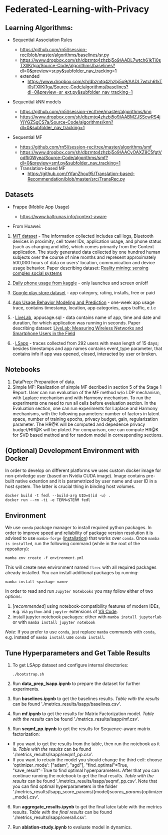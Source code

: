 # Federated-Learning-with-Privacy

## Learning Algorithms:

- Sequential Association Rules
  - https://github.com/rn5l/session-rec/blob/master/algorithms/baselines/sr.py
  - https://www.dropbox.com/sh/dbzmtq4zhzbj5o9/AADL7wtch61kTi0sTXllKi1ga/Source-Code/algorithms/baselines?dl=0&preview=sr.py&subfolder_nav_tracking=1
  - extended
    - https://www.dropbox.com/sh/dbzmtq4zhzbj5o9/AADL7wtch61kTi0sTXllKi1ga/Source-Code/algorithms/baselines?dl=0&preview=sr_ext.py&subfolder_nav_tracking=1

- Sequential kNN models
  - https://github.com/rn5l/session-rec/tree/master/algorithms/knn
  - https://www.dropbox.com/sh/dbzmtq4zhzbj5o9/AABMZJSScwRS4jYjYGZSgCS7a/Source-Code/algorithms/knn?dl=0&subfolder_nav_tracking=1

- Sequential MF
  - https://github.com/rn5l/session-rec/tree/master/algorithms/smf
  - https://www.dropbox.com/sh/dbzmtq4zhzbj5o9/AACyOAXZ8C5fgtVodfIi0Wyea/Source-Code/algorithms/smf?dl=0&preview=smf.py&subfolder_nav_tracking=1
  - Translation-based MF
    - https://github.com/YifanZhou95/Translation-based-Recommendation/blob/master/src/TransRec.py

## Datasets
- Frappe (Mobile App Usage)
  - https://www.baltrunas.info/context-aware

- From Huawei:
1.  [MIT dataset](http://realitycommons.media.mit.edu/realitymining1.html) - The information collected includes call logs, Bluetooth devices in proximity, cell tower IDs, application usage, and phone status (such as charging and idle), which comes primarily from the Context application. The study generated data collected by one hundred human subjects over the course of nine months and represent approximately 500,000 hours of data on users' location, communication and device usage behavior. Paper describing dataset: [Reality mining: sensing complex social systems](https://link.springer.com/article/10.1007/s00779-005-0046-3)
2.  [Daily phone usage from kaggle](https://www.kaggle.com/johnwill225/daily-phone-usage?select=train.csv) - only launches and screen on/off
3.  [Google play store dataset](https://www.kaggle.com/gauthamp10/google-playstore-apps) - app category, rating, installs, free or paid
4.  [App Usage Behavior Modeling and Prediction](http://fi.ee.tsinghua.edu.cn/appusage/) - one-week app usage trace, contains timestamp, location, app categories, apps traffic, e.t.c

5. · [LiveLab](http://yecl.org/livelab/traces.html), appusage.sql - data contains name of app, time and date and duration, for which application was running in seconds. Paper describing dataset: [LiveLab: Measuring Wireless Networks and Smartphone Users in the Field](https://dl.acm.org/doi/pdf/10.1145/1925019.1925023)

6. · [LSapp](https://github.com/aliannejadi/LSApp) - traces collected from 292 users with mean length of 15 days; besides timestamps and app names contains event_type parameter, that contains info if app was opened, closed, interacted by user or broken.  


## Notebooks

1. DataPrep: Preparation of data.
2. Simple MF: Realization of simple MF decribed in section 5 of the Stage 1 Report. User can run evaluation of the MF method w/o LDP mechanism, with Laplace mechanism and with Harmony mechanism. To run the experiments one need to run all cells before eveluation section. In the Evaluation section, one can run experiments for Laplace and Harmony mechanisms, with the following parameters: number of factors in latent space, number of training epochs, privacy budget, gain, regularization parameter. The HR@K will be computed and depedence privacy budget/HR@K will be ploted. For comparison, one can compute HR@K  for SVD based method and for random model in corresponding sections.

## (Optional) Development Environment with Docker

In order to develop on different platforms we uses custom docker image for non-priviledge user (based on Nvidia CUDA image).
Image contains pre-built native extention and it is parametrized by user name and user ID in a host system.
The latter is crucial thing in binding host volumes.

```shell
docker build -t fedl --build-arg UID=$(id -u) .
docker run --rm -ti -e TERM=$TERM fedl
```

## Environment
We use `conda` package manager to install required python packages. In order to improve speed and reliability of package version resolution it is advised to use `mamba-forge` ([installation](https://github.com/conda-forge/miniforge#mambaforge)) that works over `conda`. Once `mamba is installed`, run the following command (while in the root of the repository):
```
mamba env create -f environment.yml
```
This will create new environment named `flrec` with all required packages already installed. You can install additional packages by running:
```
mamba install <package name>
```

In order to read and run `Jupyter Notebooks` you may follow either of two options:
1. [*recommended*] using notebook-compatibility features of modern IDEs, e.g. via `python` and `jupyter` extensions of [VS Code](https://code.visualstudio.com/).
2. install jupyter notebook packages:
  either with `mamba install jupyterlab` or with `mamba install jupyter notebook`

*Note*: If you prefer to use `conda`, just replace `mamba` commands with `conda`, e.g. instead of `mamba install` use `conda install`.

## Tune Hyperparameters and Get Table Results

1. To get LSApp dataset and configure internal directories:
   ```shell
   ./bootstrap.sh
   ```

2. Run **data_prep_lsapp.ipynb** to prepare the dataset for further experiments.

3. Run **baselines.ipynb** to get the baselines results. *Table with the results* can be found './metrics_results/lsapp/baselines.csv'.

4. Run **mf.ipynb** to get the results for Matrix Factorization model. *Table with the results* can be found './metrics_results/lsapp/mf.csv'.

5. Run **seqmf_pp.ipynb** to get the results for Sequence-aware matrix factorization:
  - If you want to get the results from the table, then run the notebook as it is. *Table with the results* can be found './metrics_results/lsapp/seqmf_pp.csv'.
  - If you want to retrain the model you should change the third cell: choose 'optimizer_mode': ["adam", "sgd"], "find_optimal"=True, "save_result"=True
  to find optimal hyperparameters. After that you can continue running the notebook to get the final results. *Table with the results* can be found './metrics_results/lsapp/seqmf_pp.csv'.
  Note that you can find optimal hyperparameters in the folder './metrics_results/lsapp_score_params/{model}_scores_params_{optimizer_mode}.csv'.
6. Run **aggregate_results.ipynb** to get the final latex table with the metrics results. *Table with the final results* can be found './metrics_results/lsapp/overall.csv'.

7. Run **ablation-study.ipynb** to evaluate model in dynamics.
